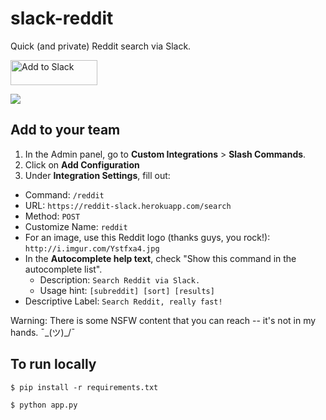 # slack-reddit

Quick (and private) Reddit search via Slack.

<a href="https://slack.com/oauth/authorize?scope=commands&client_id=8225617457.18890826067"><img alt="Add to Slack" height="40" width="139" src="https://platform.slack-edge.com/img/add_to_slack.png" srcset="https://platform.slack-edge.com/img/add_to_slack.png 1x, https://platform.slack-edge.com/img/add_to_slack@2x.png 2x"></a>

![](http://i.imgur.com/Yohk8Zj.gif)

## Add to your team

1. In the Admin panel, go to **Custom Integrations** > **Slash Commands**.
2. Click on **Add Configuration**
3. Under **Integration Settings**, fill out:
  * Command: `/reddit`
  * URL: `https://reddit-slack.herokuapp.com/search`
  * Method: `POST`
  * Customize Name: `reddit`
  * For an image, use this Reddit logo (thanks guys, you rock!): `http://i.imgur.com/Ystfxa4.jpg`
  * In the **Autocomplete help text**, check "Show this command in the autocomplete list".
    * Description: `Search Reddit via Slack.`
    * Usage hint: `[subreddit] [sort] [results]`
  * Descriptive Label: `Search Reddit, really fast!`

Warning: There is some NSFW content that you can reach -- it's not in my hands. ¯\_(ツ)_/¯

## To run locally

```shell
$ pip install -r requirements.txt
```

```shell
$ python app.py
```
